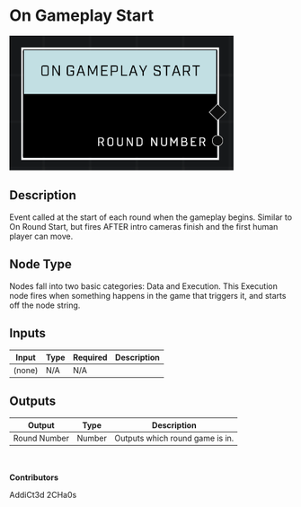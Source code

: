 # On Gameplay Start
![](../../../.gitbook/assets/on-gameplay-start.png)
## Description
Event called at the start of each round when the gameplay begins. Similar to On Round Start, but fires AFTER intro cameras finish and the first human player can move.

## Node Type
Nodes fall into two basic categories: Data and Execution. This Execution node fires when something happens in the game that triggers it, and starts off the node string.

## Inputs
| Input            | Type             | Required | Description												    |
|------------------|------------------|----------|--------------------------------------------------------------|
| (none) | N/A  | N/A  | |

## Outputs
| Output           | Type             | Description												     |
|------------------|------------------|--------------------------------------------------------------|
| Round Number | Number  | Outputs which round game is in.  |

\
\
**Contributors**

AddiCt3d 2CHa0s